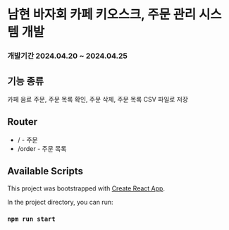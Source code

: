 # 남현 바자회 카페 키오스크, 주문 관리 시스템 개발

### 개발기간 2024.04.20 ~ 2024.04.25 

## 기능 종류
카페 음료 주문, 주문 목록 확인, 주문 삭제, 주문 목록 CSV 파일로 저장

## Router 
- / - 주문
- /order - 주문 목록

## Available Scripts
This project was bootstrapped with [Create React App](https://github.com/facebook/create-react-app).

In the project directory, you can run:

### `npm run start`

